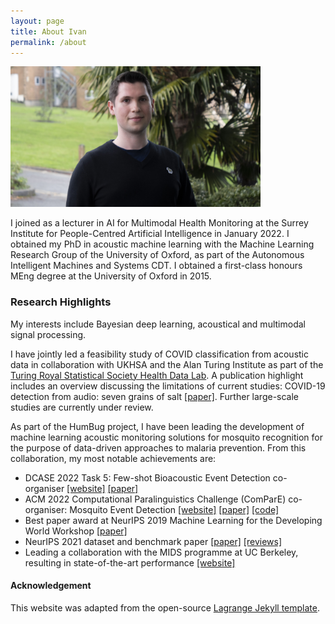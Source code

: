 ```yaml
---
layout: page
title: About Ivan
permalink: /about
---
```

<img src="/assets/img/Ivan_Kiskin_Mar2022_P1055544.JPG" alt="Ivan Kiskin at the University of Surrey"  width="400" 
     height="225">


I joined as a lecturer in AI for Multimodal Health Monitoring at the Surrey Institute for People-Centred Artificial Intelligence in January 2022. I obtained my PhD in acoustic machine learning with the Machine Learning Research Group of the University of Oxford, as part of the Autonomous Intelligent Machines and Systems CDT. I obtained a first-class honours MEng degree at the University of Oxford in 2015.
### Research Highlights

My interests include Bayesian deep learning, acoustical and multimodal signal processing.

I have jointly led a feasibility study of COVID classification from acoustic data in collaboration with UKHSA and the Alan Turing Institute as part of the [Turing Royal Statistical Society Health Data Lab](https://mobile.twitter.com/turingrss_hdlab). A publication highlight includes an overview discussing the limitations of current studies: COVID-19 detection from audio: seven grains of salt [[paper]](https://www.thelancet.com/journals/landig/article/PIIS2589-7500(21)00141-2/fulltext). Further large-scale studies are currently under review.

As part of the HumBug project, I have been leading the development of machine learning acoustic monitoring solutions for mosquito recognition for the purpose of data-driven approaches to malaria prevention. From this collaboration, my most notable achievements are:

* DCASE 2022 Task 5: Few-shot Bioacoustic Event Detection co-organiser [[website]](https://dcase.community/challenge2022/task-few-shot-bioacoustic-event-detection) [[paper]](https://arxiv.org/abs/2207.07911)
* ACM 2022 Computational Paralinguistics Challenge (ComParE) co-organiser: Mosquito Event Detection [[website]](http://www.compare.openaudio.eu/2022-2/) [[paper]](https://arxiv.org/abs/2205.06799) [[code]](https://github.com/EIHW/ComParE2022/tree/MOS-C)
* Best paper award at NeurIPS 2019 Machine Learning for the Developing World Workshop [[paper]](https://arxiv.org/abs/2001.04733)
* NeurIPS 2021 dataset and benchmark paper [[paper]](https://arxiv.org/abs/2110.07607) [[reviews]](https://openreview.net/forum?id=vhjsBtq9OxO)
* Leading a collaboration with the MIDS programme at UC Berkeley, resulting in state-of-the-art performance [[website]](https://groups.ischool.berkeley.edu/Project-VecNet/)




#### Acknowledgement

This website was adapted from the open-source [Lagrange Jekyll template](https://github.com/LeNPaul/Lagrange).
